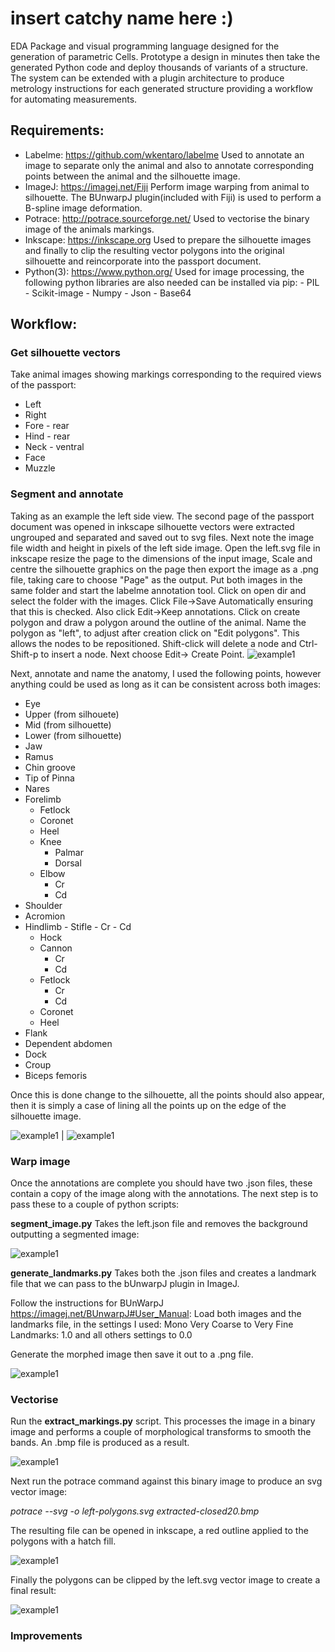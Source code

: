 # insert catchy name here :)

EDA Package and visual programming language designed for the generation of parametric Cells.  Prototype a design in minutes then take the generated Python code and deploy thousands of variants of a structure.  The system can be extended with a plugin architecture to produce metrology instructions for each generated structure providing a workflow for automating measurements.

## Requirements:
- Labelme:
    https://github.com/wkentaro/labelme
    Used to annotate an image to separate only the animal and also to annotate corresponding points between the animal and the silhouette image.
- ImageJ:
    https://imagej.net/Fiji
    Perform image warping from animal to silhouette. The BUnwarpJ plugin(included with Fiji) is used to perform a B-spline image deformation.
- Potrace:
    http://potrace.sourceforge.net/
    Used to vectorise the binary image of the animals markings.
- Inkscape:
    https://inkscape.org
    Used to prepare the silhouette images and finally to clip the resulting vector polygons into the original silhouette and reincorporate into the passport document.
- Python(3):
    https://www.python.org/
    Used for image processing, the following python libraries are also needed can be installed via pip:
        - PIL
        - Scikit-image
        - Numpy
        - Json
        - Base64

## Workflow:

### Get silhouette vectors
Take animal images showing markings corresponding to the required views of the passport:
- Left
- Right
- Fore - rear
- Hind - rear
- Neck - ventral
- Face
- Muzzle

### Segment and annotate
Taking as an example the left side view. The second page of the passport document was opened in inkscape silhouette vectors were extracted ungrouped and separated and saved out to svg files.
Next note the image file width and height in pixels of the left side image.  Open the left.svg file in inkscape resize the page to the dimensions of the input image, Scale and centre the silhouette graphics on the page then export the image as a .png file, taking care to choose "Page" as the output.
Put both images in the same folder and start the labelme annotation tool.  Click on open dir and select the folder with the images.  Click File->Save Automatically ensuring that this is checked.  Also click Edit->Keep annotations.  Click on create polygon and draw a polygon around the outline of the animal.  Name the polygon as "left", to adjust after creation click on "Edit polygons". This allows the nodes to be repositioned. Shift-click will delete a node and Ctrl-Shift-p to insert a node.
Next choose Edit-> Create Point.
![example1](examples/left-labelled.png)

Next, annotate and name the anatomy, I used the following points, however anything could be used as long as it can be consistent across both images:
- Eye
- Upper (from silhouete)
- Mid (from silhouette)
- Lower (from silhouette)
- Jaw
- Ramus
- Chin groove
- Tip of Pinna
- Nares
- Forelimb
    - Fetlock
    - Coronet
    - Heel
    - Knee
        - Palmar
        - Dorsal
    - Elbow
        - Cr
        - Cd
- Shoulder
- Acromion
- Hindlimb
        - Stifle
            - Cr
            - Cd
    - Hock
    - Cannon
         - Cr
         - Cd
    - Fetlock
         - Cr
         - Cd
    - Coronet
    - Heel
- Flank
- Dependent abdomen
- Dock
- Croup
- Biceps femoris

Once this is done change to the silhouette, all the points should also appear, then it is simply a case of lining all the points up on the edge of the silhouette image.

![example1](examples/left-annotated.png) | ![example1](examples/silhouette-annotated.png)

### Warp image
Once the annotations are complete you should have two .json files, these contain a copy of the image along with the annotations. The next step is to pass these to a couple of python scripts:

**segment_image.py** Takes the left.json file and removes the background outputting a segmented image:

![example1](examples/left-segmentation.png)

**generate_landmarks.py** Takes both the .json files and creates a landmark file that we can pass to the bUnwarpJ plugin in ImageJ.

Follow the instructions for BUnWarpJ https://imagej.net/BUnwarpJ#User_Manual:
Load both images and the landmarks file, in the settings I used:
Mono
Very Coarse to Very Fine
Landmarks: 1.0 and all others settings to 0.0

Generate the morphed image then save it out to a .png file.

![example1](img/processed/warped.png)

### Vectorise

Run the **extract_markings.py** script.  This processes the image in a binary image and performs a couple of morphological transforms to smooth the bands.  An .bmp file is produced as a result.

![example1](img/processed/extracted-closed20.bmp)

Next run the potrace command against this binary image to produce an svg vector image:

*potrace --svg -o left-polygons.svg extracted-closed20.bmp*

The resulting file can be opened in inkscape, a red outline applied to the polygons with a hatch fill.

![example1](examples/polygon-hatched.png)

Finally the polygons can be clipped by the left.svg vector image to create a final result:

![example1](examples/left-final.png)

### Improvements
